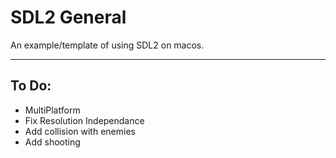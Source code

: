 # SDL2 General

An example/template of using SDL2 on macos.

***

## To Do:
- MultiPlatform
- Fix Resolution Independance
- Add collision with enemies
- Add shooting